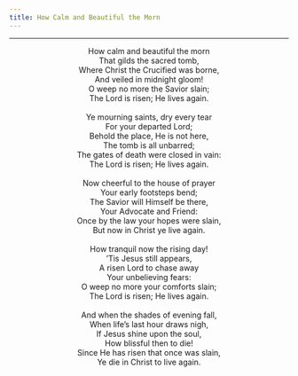 ```yaml
---
title: How Calm and Beautiful the Morn
---
```


---
<center>
How calm and beautiful the morn<br/>
That gilds the sacred tomb,<br/>
Where Christ the Crucified was borne,<br/>
And veiled in midnight gloom!<br/>
O weep no more the Savior slain;<br/>
The Lord is risen; He lives again.<br/>
<br/>
Ye mourning saints, dry every tear<br/>
For your departed Lord;<br/>
Behold the place, He is not here,<br/>
The tomb is all unbarred;<br/>
The gates of death were closed in vain:<br/>
The Lord is risen; He lives again.<br/>
<br/>
Now cheerful to the house of prayer<br/>
Your early footsteps bend;<br/>
The Savior will Himself be there,<br/>
Your Advocate and Friend:<br/>
Once by the law your hopes were slain,<br/>
But now in Christ ye live again.<br/>
<br/>
How tranquil now the rising day!<br/>
’Tis Jesus still appears,<br/>
A risen Lord to chase away<br/>
Your unbelieving fears:<br/>
O weep no more your comforts slain;<br/>
The Lord is risen; He lives again.<br/>
<br/>
And when the shades of evening fall,<br/>
When life’s last hour draws nigh,<br/>
If Jesus shine upon the soul,<br/>
How blissful then to die!<br/>
Since He has risen that once was slain,<br/>
Ye die in Christ to live again.
</center>